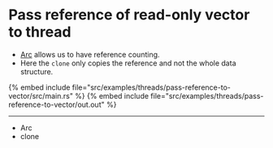 # Pass reference of read-only vector to thread

* [Arc](https://doc.rust-lang.org/std/sync/struct.Arc.html) allows us to have reference counting.
* Here the `clone` only copies the reference and not the whole data structure.

{% embed include file="src/examples/threads/pass-reference-to-vector/src/main.rs" %}
{% embed include file="src/examples/threads/pass-reference-to-vector/out.out" %}

---

* Arc
* clone


